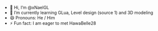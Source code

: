- 👋 Hi, I’m @xNaelGL
- 🌱 I’m currently learning GLua, Level design (source 1) and 3D modeling
- 😄 Pronouns: He / Him
- ⚡ Fun fact: I am eager to met HawaBelle28

<!---
xNaelGL/xNaelGL is a ✨ special ✨ repository because its `README.md` (this file) appears on your GitHub profile.
You can click the Preview link to take a look at your changes.
--->
